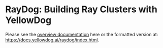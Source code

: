 # RayDog: Building Ray Clusters with YellowDog

Please see the [overview documentation](docs/index.rst) here or the formatted version at: https://docs.yellowdog.ai/raydog/index.html.
